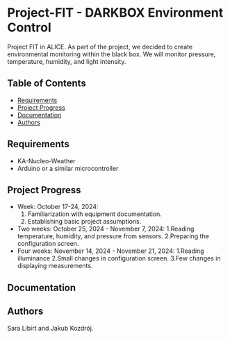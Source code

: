 # Project-FIT - DARKBOX Environment Control

Project FIT in ALICE. As part of the project, we decided to create environmental monitoring within the black box. We will monitor pressure, temperature, humidity, and light intensity.

## Table of Contents

- [Requirements](#requirements)
- [Project Progress](#project-progress)
- [Documentation](#documentation)
- [Authors](#authors)

## Requirements

- KA-Nucleo-Weather
- Arduino or a similar microcontroller
  
## Project Progress

- Week: October 17-24, 2024:
  1. Familiarization with equipment documentation.
  2. Establishing basic project assumptions.
- Two weeks: October 25, 2024 - November 7, 2024:
  1.Reading temperature, humidity, and pressure from sensors.
  2.Preparing the configuration screen.
- Four weeks: November 14, 2024 - November 21, 2024:
  1.Reading illuminance
  2.Small changes in configuration screen.
  3.Few changes in displaying measurements.


## Documentation

## Authors
Sara Libirt and Jakub Kozdrój.
